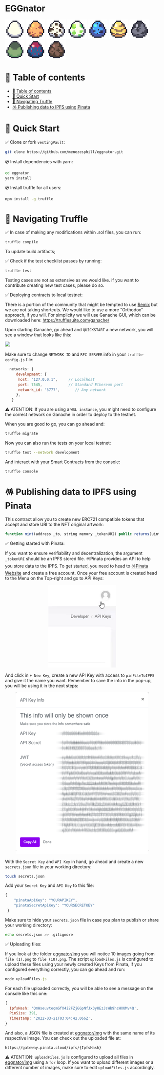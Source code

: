 # EGGnator

![](https://github.com/menezesphill/eggnator/blob/master/img/file%20(1).png) ![](https://github.com/menezesphill/eggnator/blob/master/img/file%20(2).png) ![](https://github.com/menezesphill/eggnator/blob/master/img/file%20(3).png) ![](https://github.com/menezesphill/eggnator/blob/master/img/file%20(4).png) ![](https://github.com/menezesphill/eggnator/blob/master/img/file%20(5).png) ![](https://github.com/menezesphill/eggnator/blob/master/img/file%20(6).png) ![](https://github.com/menezesphill/eggnator/blob/master/img/file%20(7).png) ![](https://github.com/menezesphill/eggnator/blob/master/img/file%20(8).png) ![](https://github.com/menezesphill/eggnator/blob/master/img/file%20(9).png) ![](https://github.com/menezesphill/eggnator/blob/master/img/file%20(10).png)

# 🧭 Table of contents

- [🧭 Table of contents](#-table-of-contents)
- [🚀 Quick Start](#-quick-start)
- [🧆 Navigating Truffle](#-navigating-truffle)
- [🪅 Publishing data to IPFS using Pinata](#-publishing-data-to-ipfs-using-pinata)


# 🚀 Quick Start

✅ Clone or fork `vestingVault`:

```sh
git clone https://github.com/menezesphill/eggnator.git
```

💿 Install dependencies with yarn:

```sh
cd eggnator
yarn install
```

💿 Install truffle for all users:

```sh
npm install -g truffle
``` 

# 🧆 Navigating Truffle

✅ In case of making any modifications within .sol files, you can run:

```sh
truffle compile
```

To update build artifacts;

✅ Check if the test checklist passes by running:

```sh
truffle test
```

Testing cases are not as extensive as we would like. if you want to contribute creating new test cases, please do so.

✅ Deploying contracts to local testnet:

There is a portion of the community that might be tempted to use [Remix](https://remix.ethereum.org/) but we are not taking shortcuts. We would like to use a more "Orthodox" approach, if you will. For simplicity we will use Ganache GUI, which can be downloaded here: https://trufflesuite.com/ganache/

Upon starting Ganache, go ahead and `QUICKSTART` a new network, you will see a window that looks like this:

![](https://github.com/menezesphill/vestingVault/blob/master/img/ganache.png)

Make sure to change `NETWORK ID` and `RPC SERVER` info in your `truffle-config.js` file:

```jsx
  networks: {
     development: {
      host: "127.0.0.1",     // Localhost
      port: 7545,            // Standard Ethereum port
      network_id: "5777",       // Any network
     },
   }
```

⚠️ ATENTION: If you are using a `WSL instance`, you might need to configure the correct network on Ganache in order to deploy to the testnet.

When you are good to go, you can go ahead and:

```sh
truffle migrate
```

Now you can also run the tests on your local testnet:

```sh
truffle test --network development
```

And interact with your Smart Contracts from the console:

```sh
truffle console
```

# 🪅 Publishing data to IPFS using Pinata

This contract allow you to create new ERC721 compatible tokens that accept and store URI to the NFT original artwork:

```jsx
function mint(address _to, string memory _tokenURI) public returns(uint256)
```

✅ Getting started with Pinata:

If you want to ensure verifiability and decentralization, the argument `_tokenURI` should be an IPFS stored file. 🪅Pinata provides an API to help you store data to the IPFS. To get started, you need to head to [🪅Pinata Website](https://www.pinata.cloud/) and create a free account. Once your free account is created head to the Menu on the Top-right and go to API Keys:

<p align="center">
  <img src="https://github.com/menezesphill/eggnator/blob/master/img/readme-imgs/ezgif.com-gif-maker.gif?raw=true" alt="Pinata API Key"/>
</p>

And click in `+ New Key`, create a new API Key with access to `pinFileToIPFS` and give it the name you want. Remember to save the info in the pop-up, you will be using it in the next steps:

<p align="center">
  <img src="https://github.com/menezesphill/eggnator/blob/master/img/readme-imgs/api-key.png?raw=true" alt="Pinata secret Key"/>
</p>

With the `Secret Key` and `API Key` in hand, go ahead and create a new `secrets.json` file in your working directory:

```sh
touch secrets.json
```

Add your `Secret Key` and `API Key` to this file:

```jsx
{
    "pinataApiKey": "YOURAPIKEY",
    "pinataSecretApiKey": "YOURSECRETKEY"
 }
```

Make sure to hide your `secrets.json` file in case you plan to publish or share your working directory:

```sh
echo secrets.json >> .gitignore
```

✅ Uploading files:

If you look at the folder [eggnator/img](https://github.com/menezesphill/eggnator/tree/master/img) you will notice 10 images going from `file (1).png` to `file (10).png`. The script `uploadFiles.js` is configured to upload these files using your newly created Keys from Pinata, if you configured everything correctly, you can go ahead and run:

```jsx
node uploadFiles.js
```

For each file uploaded correctly, you will be able to see a message on the console like this one:

```jsx
{
  IpfsHash: 'QmWseuvteqmGfX4i2FZjGGpNfJx3yUEzJsWb9hcHXUMv4Q',
  PinSize: 391,
  Timestamp: '2022-03-21T03:04:42.066Z',
}
```

And also, a JSON file is created at [eggnator/img](https://github.com/menezesphill/eggnator/tree/master/img) with the same name of its respective image. You can check out the uploaded file at:

```sh
https://gateway.pinata.cloud/ipfs/{IpfsHash}
```

⚠️ ATENTION: `uploadFiles.js` is configured to upload all files in [eggnator/img](https://github.com/menezesphill/eggnator/tree/master/img) using a `for` loop. If you want to upload different images or a different number of images, make sure to edit `uploadFiles.js` accordingly.




